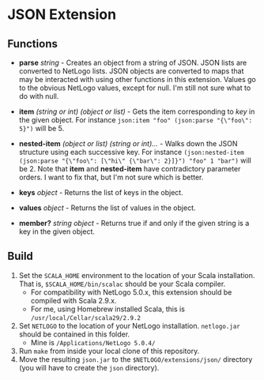 JSON Extension
===

## Functions

- **parse** *string* - Creates an object from a string of JSON. JSON lists are converted to NetLogo lists. JSON objects are converted to maps that may be interacted with using other functions in this extension. Values go to the obvious NetLogo values, except for null. I'm still not sure what to do with null.

- **item** *(string or int)* *(object or list)* - Gets the item corresponding to *key* in the given object. For instance `json:item "foo" (json:parse "{\"foo\": 5}")` will be 5.

- **nested-item** *(object or list)* *(string or int)...* - Walks down the JSON structure using each successive key. For instance `(json:nested-item (json:parse "{\"foo\": [\"hi\" {\"bar\": 2}]}") "foo" 1 "bar")` will be 2. Note that **item** and **nested-item** have contradictory parameter orders. I want to fix that, but I'm not sure which is better.

- **keys** *object* - Returns the list of keys in the object.

- **values** *object* - Returns the list of values in the object.

- **member?** *string* *object* - Returns true if and only if the given string is a key in the given object.

## Build

1. Set the `SCALA_HOME` environment to the location of your Scala installation. That is, `$SCALA_HOME/bin/scalac` should be your Scala compiler.
    - For compatibility with NetLogo 5.0.x, this extension should be compiled with Scala 2.9.x.
    - For me, using Homebrew installed Scala, this is `/usr/local/Cellar/scala29/2.9.2`
2. Set `NETLOGO` to the location of your NetLogo installation. `netlogo.jar` should be contained in this folder.
    - Mine is `/Applications/NetLogo 5.0.4/`
3. Run `make` from inside your local clone of this repository.
4. Move the resulting `json.jar` to the `$NETLOGO/extensions/json/` directory (you will have to create the `json` directory).
